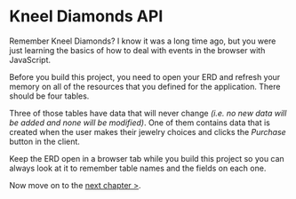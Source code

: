 # Kneel Diamonds API

Remember Kneel Diamonds? I know it was a long time ago, but you were just learning the basics of how to deal with events in the browser with JavaScript.

Before you build this project, you need to open your ERD and refresh your memory on all of the resources that you defined for the application. There should be four tables.

Three of those tables have data that will never change _(i.e. no new data will be added and none will be modified)_. One of them contains data that is created when the user makes their jewelry choices and clicks the _Purchase_ button in the client.

Keep the ERD open in a browser tab while you build this project so you can always look at it to remember table names and the fields on each one.

Now move on to the [next chapter >](./KD_PACKAGES.md).
